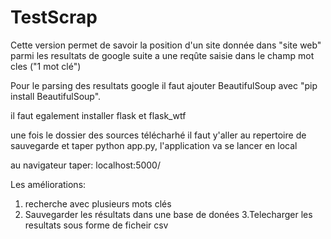 # TestScrap
Cette version permet de savoir la position d'un site donnée dans "site web" parmi les resultats de google suite a une reqûte saisie dans le champ mot cles ("1 mot clé")


Pour le parsing des resultats google il faut ajouter BeautifulSoup avec "pip install BeautifulSoup".

il faut egalement installer flask et flask_wtf

une fois le dossier des sources télécharhé il faut y'aller au repertoire de sauvegarde et taper python app.py, l'application va se lancer en local

au navigateur taper: localhost:5000/

Les améliorations:
  1. recherche avec plusieurs mots clés
  2. Sauvegarder les résultats dans une base de donées
  3.Telecharger les resultats sous forme de ficheir csv
